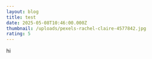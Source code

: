 ```yaml
---
layout: blog
title: test
date: 2025-05-08T10:46:00.000Z
thumbnail: /uploads/pexels-rachel-claire-4577842.jpg
rating: 5
---
```

hi
